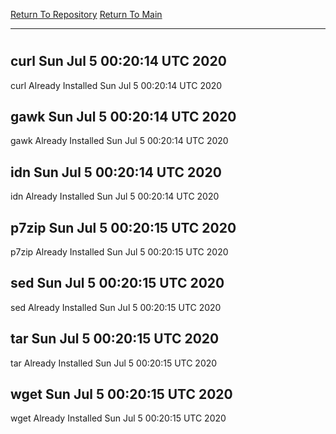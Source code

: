 [Return To Repository](https://github.com/deathbybandaid/piholeparser/)
[Return To Main](https://github.com/deathbybandaid/piholeparser/blob/master/RecentRunLogs/Mainlog.md)
____________________________________
# 
## curl Sun Jul  5 00:20:14 UTC 2020
curl Already Installed Sun Jul  5 00:20:14 UTC 2020
## gawk Sun Jul  5 00:20:14 UTC 2020
gawk Already Installed Sun Jul  5 00:20:14 UTC 2020
## idn Sun Jul  5 00:20:14 UTC 2020
idn Already Installed Sun Jul  5 00:20:14 UTC 2020
## p7zip Sun Jul  5 00:20:15 UTC 2020
p7zip Already Installed Sun Jul  5 00:20:15 UTC 2020
## sed Sun Jul  5 00:20:15 UTC 2020
sed Already Installed Sun Jul  5 00:20:15 UTC 2020
## tar Sun Jul  5 00:20:15 UTC 2020
tar Already Installed Sun Jul  5 00:20:15 UTC 2020
## wget Sun Jul  5 00:20:15 UTC 2020
wget Already Installed Sun Jul  5 00:20:15 UTC 2020
